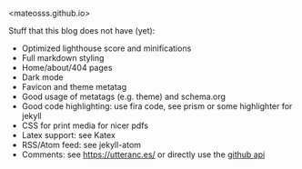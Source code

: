 <mateosss.github.io>

Stuff that this blog does not have (yet):

- Optimized lighthouse score and minifications
- Full markdown styling
- Home/about/404 pages
- Dark mode
- Favicon and theme metatag
- Good usage of metatags (e.g. theme) and schema.org
- Good code highlighting: use fira code, see prism or some highlighter for jekyll
- CSS for print media for nicer pdfs
- Latex support: see Katex
- RSS/Atom feed: see jekyll-atom
- Comments: see https://utteranc.es/ or directly use the [github
  api](https://api.github.com/repos/aristath/aristath.github.com/issues/5/comments?per_page=3)
